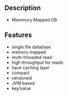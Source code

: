 ## Description
* Memmory Mapped DB

## Features
* single file database
* memory mapped
* multi-threaded read
* high throughput for reads
* have caching layer
* compact
* versioned
* JVM based
* key/value
